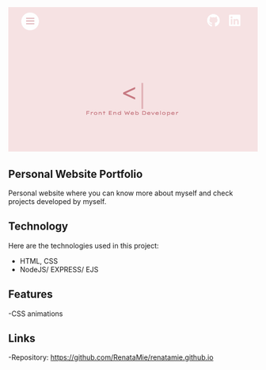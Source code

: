 ![](gifs/home.gif)

## Personal Website Portfolio

Personal website where you can know more about myself and check projects developed by myself.

## Technology

Here are the technologies used in this project:

* HTML, CSS
* NodeJS/ EXPRESS/ EJS 

## Features
-CSS animations

## Links

-Repository: https://github.com/RenataMie/renatamie.github.io
